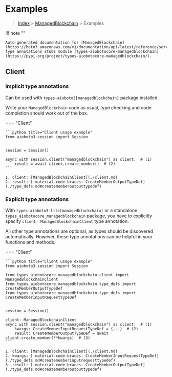 # Examples

> [Index](../README.md) > [ManagedBlockchain](./README.md) > Examples

!!! note ""

    Auto-generated documentation for [ManagedBlockchain](https://boto3.amazonaws.com/v1/documentation/api/latest/reference/services/managedblockchain.html#ManagedBlockchain)
    type annotations stubs module [types-aiobotocore-managedblockchain](https://pypi.org/project/types-aiobotocore-managedblockchain/).

## Client

### Implicit type annotations

Can be used with `types-aioboto3[managedblockchain]` package installed.

Write your `ManagedBlockchain` code as usual,
type checking and code completion should work out of the box.



=== "Client"

    ```python title="Client usage example"
    from aioboto3.session import Session


    session = Session()

    async with session.client("managedblockchain") as client:  # (1)
        result = await client.create_member()  # (2)
    ```

    1. client: [ManagedBlockchainClient](./client.md)
    2. result: [:material-code-braces: CreateMemberOutputTypeDef](./type_defs.md#creatememberoutputtypedef) 






### Explicit type annotations

With `types-aioboto3-lite[managedblockchain]`
or a standalone `types_aiobotocore_managedblockchain` package, you have to explicitly specify
`client: ManagedBlockchainClient` type annotation.

All other type annotations are optional, as types should be discovered automatically.
However, these type annotations can be helpful in your functions and methods.


=== "Client"

    ```python title="Client usage example"
    from aioboto3.session import Session

    from types_aiobotocore_managedblockchain.client import ManagedBlockchainClient
    from types_aiobotocore_managedblockchain.type_defs import CreateMemberOutputTypeDef
    from types_aiobotocore_managedblockchain.type_defs import CreateMemberInputRequestTypeDef


    session = Session()

    client: ManagedBlockchainClient
    async with session.client("managedblockchain") as client:  # (1)
        kwargs: CreateMemberInputRequestTypeDef = {...}  # (2)
        result: CreateMemberOutputTypeDef = await client.create_member(**kwargs)  # (3)
    ```

    1. client: [ManagedBlockchainClient](./client.md)
    2. kwargs: [:material-code-braces: CreateMemberInputRequestTypeDef](./type_defs.md#creatememberinputrequesttypedef) 
    3. result: [:material-code-braces: CreateMemberOutputTypeDef](./type_defs.md#creatememberoutputtypedef) 






